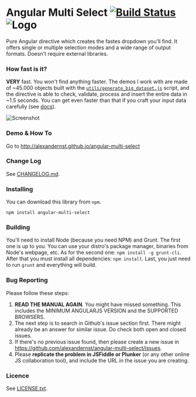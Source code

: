 # Angular Multi Select [![Build Status](https://travis-ci.org/alexandernst/angular-multi-select.svg?branch=master)](https://travis-ci.org/alexandernst/angular-multi-select) ![Logo](https://raw.githubusercontent.com/alexandernst/angular-multi-select/assets/logo_small.png)
Pure Angular directive which creates the fastes dropdown you'll find.
It offers single or multiple selection modes and a wide range of output formats.
Doesn't require external libraries.

### How fast is it?

<b>VERY</b> fast. You won't find anything faster. The demos I work with are made of ~45.000 objects built with the <a href="https://github.com/alexandernst/angular-multi-select/blob/master/utils/generate_big_dataset.js">`utils/generate_big_dataset.js`</a> script, and the directive is able to check, validate, process and insert the entire data in ~1.5 seconds. You can get even faster than that if you craft your input data carefully (see <a href="http://alexandernst.github.io/angular-multi-select/#/under-the-hood">docs</a>).

![Screenshot](https://raw.githubusercontent.com/alexandernst/angular-multi-select/assets/demo.gif)

### Demo & How To
Go to http://alexandernst.github.io/angular-multi-select

### Change Log
See <a href="https://github.com/alexandernst/angular-multi-select/blob/master/CHANGELOG.md">CHANGELOG.md</a>.

### Installing

You can download this library from `npm`.

    npm install angular-multi-select

### Building

You'll need to install Node (because you need NPM) and Grunt. The first one is up to you. You can use
your distro's package manager, binaries from Node's webpage, etc. As for the second one: `npm install -g grunt-cli`.
After that you must install all dependencies: `npm install`. Last, you just need to run `grunt`
and everything will build.

### Bug Reporting
Please follow these steps:

1. **READ THE MANUAL AGAIN**. You might have missed something. This includes the MINIMUM ANGULARJS VERSION and the SUPPORTED BROWSERS.
2. The next step is to search in Github's issue section first. There might already be an answer for similar issue. Do check both open and closed issues.
3. If there's no previous issue found, then please create a new issue in https://github.com/alexandernst/angular-multi-select/issues.
4. Please **replicate the problem in JSFiddle or Plunker** (or any other online JS collaboration tool), and include the URL in the issue you are creating.

### Licence
See <a href="https://github.com/alexandernst/angular-multi-select/blob/master/LICENSE.txt">LICENSE.txt</a>.
